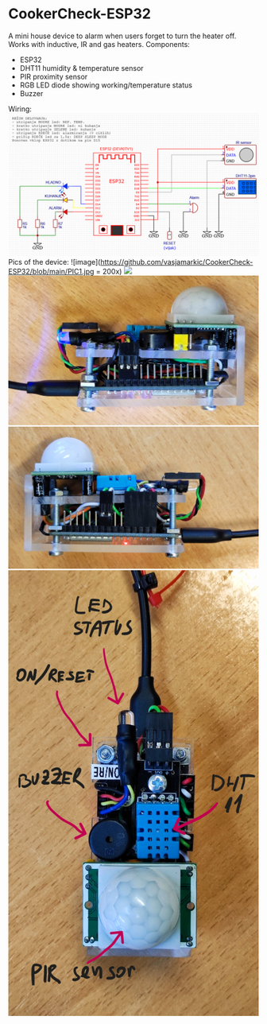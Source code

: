 # CookerCheck-ESP32
A mini house device to alarm when users forget to turn the heater off. Works with inductive, IR and gas heaters.
Components:

- ESP32
- DHT11 humidity & temperature sensor
- PIR proximity sensor
- RGB LED diode showing working/temperature status
- Buzzer

Wiring:
![image](https://github.com/vasjamarkic/CookerCheck-ESP32/blob/main/Sheme_ESP32_CC.png)\
Pics of the device:
![image](https://github.com/vasjamarkic/CookerCheck-ESP32/blob/main/PIC1.jpg = 200x)
<img src="(https://github.com/vasjamarkic/CookerCheck-ESP32/blob/main/PIC1.jpg)" width="48">
![image](https://github.com/vasjamarkic/CookerCheck-ESP32/blob/main/PIC2.jpg)
![image](https://github.com/vasjamarkic/CookerCheck-ESP32/blob/main/PIC3.jpg)
![image](https://github.com/vasjamarkic/CookerCheck-ESP32/blob/main/PIC4.jpg)
